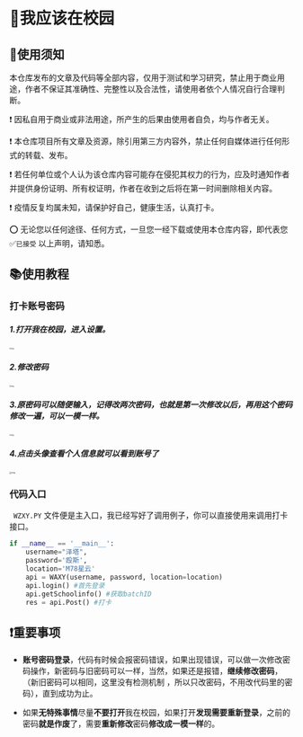 # 🏫我应该在校园

##  🔔使用须知

本仓库发布的文章及代码等全部内容，仅用于测试和学习研究，禁止用于商业用途，作者不保证其准确性、完整性以及合法性，请使用者依个人情况自行合理判断。

❗ 因私自用于商业或非法用途，所产生的后果由使用者自负，均与作者无关。

❗ 本仓库项目所有文章及资源，除引用第三方内容外，禁止任何自媒体进行任何形式的转载、发布。

❗ 若任何单位或个人认为该仓库内容可能存在侵犯其权力的行为，应及时通知作者并提供身份证明、所有权证明，作者在收到之后将在第一时间删除相关内容。

❗ 疫情反复均属未知，请保护好自己，健康生活，认真打卡。

⭕ 无论您以任何途径、任何方式，一旦您一经下载或使用本仓库内容，即代表您 ✅`已接受` 以上声明，请知悉。

## 📚使用教程

### 打卡账号密码

##### 1.打开我在校园，进入设置。

<img src="https://hexo-1304618721.cos.ap-chengdu.myqcloud.com/images/post/390B39EBEF36359EF2DD8DAC3266CB74.jpg" alt="img" style="zoom: 20%;" />

##### 2.修改密码

<img src="https://hexo-1304618721.cos.ap-chengdu.myqcloud.com/images/post/C94CE009C4DB20E537B3DAF5C93DC6DB.jpg" alt="img" style="zoom:20%;" />

##### 3.原密码可以随便输入，记得改两次密码，也就是第一次修改以后，再用这个密码修改一遍，可以一模一样。

<img src="https://hexo-1304618721.cos.ap-chengdu.myqcloud.com/images/post/A5F8F974FFE7CE7BFA18B8109E4418C9.jpg" alt="img" style="zoom:20%;" />

##### 4.点击头像查看个人信息就可以看到账号了

<img src="https://hexo-1304618721.cos.ap-chengdu.myqcloud.com/images/post/A9F3846A763565D0E5DBFDA65DB5CF1A.jpg" alt="img" style="zoom:25%;" />







### 代码入口

` WZXY.PY` 文件便是主入口，我已经写好了调用例子，你可以直接使用来调用打卡接口。

```python
if __name__ == '__main__':
    username="泽塔",
    password='殴斯',
    location='M78星云'
    api = WAXY(username, password, location=location)
    api.login() #首先登录
    api.getSchoolinfo() #获取batchID
    res = api.Post() #打卡
```

## ❗重要事项

- **账号密码登录**，代码有时候会报密码错误，如果出现错误，可以做一次修改密码操作，新密码与旧密码可以一样，当然，如果还是报错，**继续修改密码**，（新旧密码可以相同，这里没有检测机制 ，所以只改密码，不用改代码里的密码），直到成功为止。

- 如果**无特殊事情**尽量**不要打开**我在校园，如果打开**发现需要重新登录**，之前的密码**就是作废**了，需要**重新修改**密码**修改成一模一样**的。